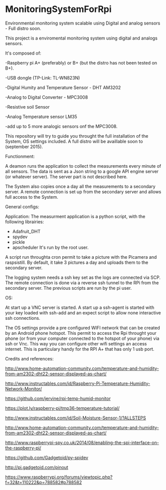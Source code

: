 # MonitoringSystemForRpi
Environmental monitoring system scalable using Digital and analog sensors - Full distro soon.

This project is a enviromental monitoring system using digital and analogs sensors.

It's composed of:

-Raspberry pi A+ (preferably) or B+ (but the distro has not been tested on B+).

-USB dongle (TP-Link: TL-WN823N)

-Digital Humity and Temperature Sensor - DHT AM3202 

-Analog to Digital Converter - MPC3008

-Resistive soil Sensor

-Analog Temperature sensor LM35

-add up to 5 more analogic sensors onf the MPC3008.


This repository will try to guide you throught the full installation of the System, OS settings included.
A full distro will be availlable soon to (september 2015).

Functionment:

A deamon runs the application to collect the measurements every minute of all sensors.
The data is sent as a Json string to a google API engine server (or whatever server). The server part is not described here.

The System also copies once a day all the measurements to a secondary server.
A remote connection is set up from the secondary server and allows full access to the System.


General configs:

Application:
The measurment application is a python script, with the following librairies:
- Adafruit_DHT
- spydev
- pickle
- apscheduler
It's run by the root user.

A script run throughta cron permit to take a picture with the Picamera and raspsistill.
By default, it take 3 pictures a day and uploads them to the secondary server.

The logging system needs a ssh key set as the logs are connected via SCP.
The remote connection is done via a reverse ssh tunnel to the RPi from the secondary server.
The previous scripts are run by the pi user.

OS:

At start up a VNC server is started.
A start up a ssh-agent is started with your key loaded with ssh-add and an expect script to allow none interactive ssh connections.

The OS settings provide a pre configured WIFI network that can be created by an Android phone hotspot.
This permit to access the Rpi throught your phone (or from your computer connected to the hotspot of your phone) via ssh or Vnc.
This way you can configure other wifi settings an access internet. This is particulary handy for the RPI A+ that has only 1 usb port.


Credits and references:

http://www.home-automation-community.com/temperature-and-humidity-from-am2302-dht22-sensor-displayed-as-chart/

http://www.instructables.com/id/Raspberry-Pi-Temperature-Humidity-Network-Monitor/

https://github.com/jervine/rpi-temp-humid-monitor

https://plot.ly/raspberry-pi/tmp36-temperature-tutorial/

http://www.instructables.com/id/Soil-Moisture-Sensor-1/?ALLSTEPS

http://www.home-automation-community.com/temperature-and-humidity-from-am2302-dht22-sensor-displayed-as-chart/

http://www.raspberrypi-spy.co.uk/2014/08/enabling-the-spi-interface-on-the-raspberry-pi/

https://github.com/Gadgetoid/py-spidev

http://pi.gadgetoid.com/pinout

https://www.raspberrypi.org/forums/viewtopic.php?f=32&t=110222&p=788582#p788582



